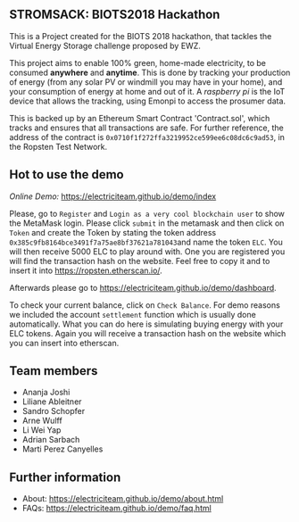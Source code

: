 ## STROMSACK: BIOTS2018 Hackathon



This is a Project created for the BIOTS 2018 hackathon, that tackles the Virtual Energy Storage challenge proposed by EWZ.

This project aims to enable 100% green, home-made electricity, to be consumed __anywhere__ and __anytime__.
This is done by tracking your production of energy (from any solar PV or windmill you may have in your home), and your consumption of energy at home and out of it. A *raspberry pi* is the IoT device that allows the tracking, using Emonpi to access the prosumer data.

This is backed up by an Ethereum Smart Contract 'Contract.sol', which tracks and ensures that all transactions are safe. For further reference, the address of the contract is `0x0710f1f272ffa3219952ce599ee6c08dc6c9ad53`, in the Ropsten Test Network.

## Hot to use the demo
*Online Demo:* https://electriciteam.github.io/demo/index

Please, go to `Register` and `Login as a very cool blockchain user` to show the MetaMask login. Please click `submit` in the metamask and then click on `Token` and create the Token by stating the token address `0x385c9fb8164bce3491f7a75ae8bf37621a781043`and name the token `ELC`. You will then receive 5000 ELC to play around with. One you are registered you will find the transaction hash on the website. Feel free to copy it and to insert it into https://ropsten.etherscan.io/.

Afterwards please go to https://electriciteam.github.io/demo/dashboard. 

To check your current balance, click on `Check Balance`. For demo reasons we included the account `settlement` function which is usually done automatically. What you can do here is simulating buying energy with your ELC tokens. Again you will receive a transaction hash on the website which you can insert into etherscan.



## Team members

- Ananja Joshi
- Liliane Ableitner
- Sandro Schopfer
- Arne Wulff
- Li Wei Yap
- Adrian Sarbach
- Marti Perez Canyelles

## Further information

- About: https://electriciteam.github.io/demo/about.html
- FAQs: https://electriciteam.github.io/demo/faq.html
